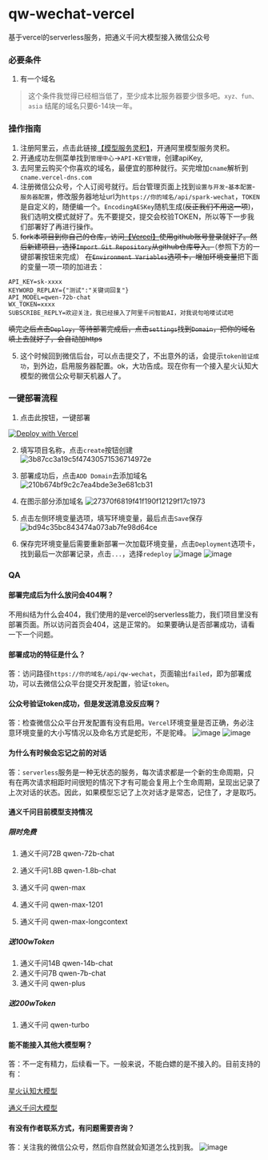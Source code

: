 # qw-wechat-vercel
基于vercel的serverless服务，把通义千问大模型接入微信公众号

### 必要条件

1. 有一个域名

>这个条件我觉得已经相当低了，至少成本比服务器要少很多吧。`xyz、fun、asia` 结尾的域名只要6-14块一年。

### 操作指南

1. 注册阿里云，点击此链接[【模型服务灵积】](https://dashscope.console.aliyun.com/overview)，开通阿里模型服务灵积。
2. 开通成功左侧菜单找到`管理中心`->`API-KEY管理`，创建apiKey,
3. 去阿里云购买个你喜欢的域名，最便宜的那种就行。买完增加`cname`解析到`cname.vercel-dns.com`
4. 注册微信公众号，个人订阅号就行。后台管理页面上找到`设置与开发`-`基本配置`-`服务器配置`，修改服务器地址url为`https://你的域名/api/spark-wechat`，`TOKEN`是自定义的，随便编一个。`EncodingAESKey`随机生成(~~反正我们不用这一项~~)，我们选明文模式就好了。先不要提交，提交会校验TOKEN，所以等下一步我们部署好了再进行操作。
5. ~~fork本项目到你自己的仓库，访问[【Vercel】](https://vercel.com/)使用github账号登录就好了。然后新建项目，选择`Import Git Repository`从github仓库导入。~~（参照下方的一键部署按钮来完成） ~~在`Environment Variables`选项卡，增加环境变量~~把下面的变量一项一项的加进去：
```
API_KEY=sk-xxxx
KEYWORD_REPLAY={"测试":"关键词回复"}
API_MODEL=qwen-72b-chat
WX_TOKEN=xxxx
SUBSCRIBE_REPLY=欢迎关注，我已经接入了阿里千问智能AI，对我说句哈喽试试吧
```
~~填完之后点击`Deploy`，等待部署完成后，点击`settings`找到`Domain`，把你的域名填上去就好了，会自动加https~~

5. 这个时候回到微信后台，可以点击提交了，不出意外的话，会提示`token验证成功`，到外边，启用服务器配置。ok，大功告成。现在你有一个接入星火认知大模型的微信公众号聊天机器人了。

### 一键部署流程

1. 点击此按钮，一键部署

[![Deploy with Vercel](https://vercel.com/button)](https://vercel.com/import/git?s=https://github.com/LuhangRui/qw-wechat-vercel)

2. 填写项目名称，点击`create`按钮创建
![3b87cc3a19c5f47430571536714972e](https://github.com/SuxueCode/WechatBakTool/assets/30895030/9af7f9a5-2f22-4244-bcea-b12cd7806e96)

3. 部署成功后，点击`ADD Domain`去添加域名
![210b674bf9c2c7ea4bde3e3e681cb31](https://github.com/SuxueCode/WechatBakTool/assets/30895030/5359086b-8e88-4813-9ee1-8634678d5f4c)

4. 在图示部分添加域名
![27370f6819f41f190f12129f17c1973](https://github.com/SuxueCode/WechatBakTool/assets/30895030/f575544c-74c0-4026-8c7a-4c96fad0a279)

5. 点击左侧环境变量选项，填写环境变量，最后点击`Save`保存
![bd94c35bc843474a073ab7fe98d64ce](https://github.com/SuxueCode/WechatBakTool/assets/30895030/3a9f3520-724a-452c-b840-9177282e9e68)

6. 保存完环境变量后需要重新部署一次加载环境变量，点击`Deployment`选项卡，找到最后一次部署记录，点击`...`，选择`redeploy`
![image](https://github.com/SuxueCode/WechatBakTool/assets/30895030/40910f52-1af8-47d6-892a-9ce8d1117183)
![image](https://github.com/SuxueCode/WechatBakTool/assets/30895030/c72defce-9ea2-48e0-809f-2a748a6ed498)


### QA

#### 部署完成后为什么放问会404啊？

不用纠结为什么会404，我们使用的是vercel的serverless能力，我们项目里没有部署页面。所以访问首页会404，这是正常的。
如果要确认是否部署成功，请看一下一个问题。

#### 部署成功的特征是什么？

答：访问路径`https://你的域名/api/qw-wechat`，页面输出`failed`，即为部署成功，可以去微信公众平台提交开发配置，验证`token`。

#### 公众号验证token成功，但是发送消息没反应啊？

答：检查微信公众平台开发配置有没有启用。`Vercel`环境变量是否正确，务必注意环境变量的大小写情况以及命名方式是蛇形，不是驼峰。
![image](https://github.com/SuxueCode/WechatBakTool/assets/30895030/d9312742-51ed-408a-a98e-f1ce776f7664)
![image](https://github.com/SuxueCode/WechatBakTool/assets/30895030/b52a6baa-5493-4ed9-aefd-b54bff571d14)

#### 为什么有时候会忘记之前的对话

答：`serverless`服务是一种无状态的服务，每次请求都是一个新的生命周期，只有在两次请求相距时间很短的情况下才有可能会复用上个生命周期，呈现出记录了上次对话的状态。因此，如果模型忘记了上次对话才是常态，记住了，才是取巧。

#### 通义千问目前模型支持情况
##### 限时免费
1. 通义千问72B  qwen-72b-chat

2. 通义千问1.8B  qwen-1.8b-chat

3. 通义千问 qwen-max

4. 通义千问 qwen-max-1201

5. 通义千问 qwen-max-longcontext
##### 送100wToken
1. 通义千问14B  qwen-14b-chat
2. 通义千问7B   qwen-7b-chat
3. 通义千问     qwen-plus
##### 送200wToken
1. 通义千问 qwen-turbo

#### 能不能接入其他大模型啊？

答：不一定有精力，后续看一下。一般来说，不能白嫖的是不接入的。目前支持的有：

[星火认知大模型](https://github.com/LuhangRui/spark-wechat-vercel)

[通义千问大模型](https://github.com/LuhangRui/qw-wechat-vercel)


#### 有没有作者联系方式，有问题需要咨询？

答：关注我的微信公众号，然后你自然就会知道怎么找到我。
![image](https://github.com/SuxueCode/WechatBakTool/assets/30895030/0a508949-ca25-4394-9d51-062c5334d020)